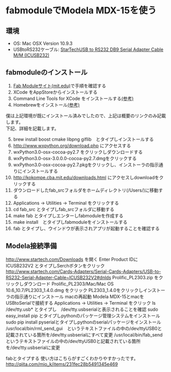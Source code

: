 fabmoduleでModela MDX-15を使う
==============================

環境
----
 * OS: Mac OSX Version 10.9.3
 * USBtoRS232ケーブル: [StarTechUSB to RS232 DB9 Serial Adapter Cable M/M (ICUSB232)](http://www.amazon.com/StarTech-RS232-Serial-Adapter-Cable/dp/B000067SNB/ref=sr_1_16?s=electronics&ie=UTF8&qid=1401599135&sr=1-16&keywords=star+tech+serial)


fabmoduleのインストール
-----------------------
1. [Fab Moduleサイト(mit.edu)](http://kokompe.cba.mit.edu/downloads.html)で手順を確認する
2. XCode をAppStoreからインストールする
3. Command Line Tools for XCode をインストールする[(参考)](http://qiita.com/3yatsu/items/47470091277d46f3fde2)
4. Homebrewをインストール[(参考)](http://qiita.com/b4b4r07/items/6efebc2f3d1cbbd393fc)

僕は上記環境が既にインストール済みでしたので、上記は概要のリンクのみ記載します。  
下記、詳細を記載します。  

5. brew install boost cmake libpng giflib　とタイプしインストールする
6. http://www.wxpython.org/download.php にアクセスする
7. wxPython3.0-osx-cocoa-py2.7 をクリックしダウンロードする
8. wxPython3.0-osx-3.0.0.0-cocoa-py2.7.dmgをクリックする
9. wxPython3.0-osx-cocoa-py2.7.pkgをクリックし、インストーラの指示通りにインストールする
10. http://kokompe.cba.mit.edu/downloads.html にアクセスしdownloadをクリックする
11. ダウンロードしたfab_srcフォルダをホームディレクトリ(/Users/<your home>)に移動する
12. Applications -> Utilities -> Terminal をクリックする
13. cd fab_src とタイプしfab_srcフォルダに移動する
14. make fab とタイプしエンターしfabmoduleを作成する
15. make install　とタイプしfabmoduleをインストールする
16. fab とタイプし、ウインドウが表示されアプリが起動することを確認する

Modela接続準備
--------------
 http://www.startech.com/Downloads を開く
 Enter Product IDに ICUSB232V2 とタイプしSerchボタンをクリック
 http://www.startech.com/Cards-Adapters/Serial-Cards-Adapters/USB-to-RS232-Serial-Adapter-Cable~ICUSB232V2#dnlds
 Prolific_PL2303.zip をクリックしダウンロード
 Prolific_PL2303/Mac/Mac OS 10.6_10.7/PL2303_1.4.0.dmg をクリック
 PL2303_1.4.0をクリックしインストーラの指示通りにインストール
 macの再起動
 Modela MDX-15とmacをUSBtoSerialで接続する
 Applications -> Utilities -> Terminal をクリック
 ls /dev/tty.usb* とタイプし　/dev/tty.usbserialと表示されることを確認
 sudo easy_install pip とタイプしpythonのパッケージ管理システムをインストール
 sudo pip install pyserialとタイプしpythonのserialパッケージをインストール
 /usr/local/bin/rml_send_gui　というテキストファイルの中の/dev/ttyUSB0と記載されている箇所を/dev/tty.usbserialにすべて変更
 /usr/local/bin/fab_sendというテキストファイルの中の/dev/ttyUSB0と記載されている箇所を/dev/tty.usbserialに変更
 
 fabとタイプする
 使い方はこちらがすごくわかりやすかったです。
 http://qiita.com/mio_k/items/231fec28b5491345e469
